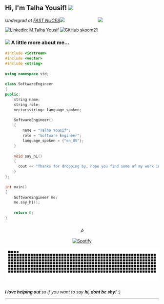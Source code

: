 <h2> Hi, I'm Talha Yousif! <img src="https://media.giphy.com/media/mGcNjsfWAjY5AEZNw6/giphy.gif" width="50"></h2>
<img align='right' src="https://media.giphy.com/media/px2ecwpjYd6fe/giphy.gif" width="200">
<p><em>Undergrad at <a href="http://khi.nu.edu.pk/">FAST NUCES</a><img src="https://media.giphy.com/media/hNDFYn9vBLncN06Wt2/giphy.gif" width="30"></br>
</em></p>

[![Linkedin: M.Talha Yousif](https://img.shields.io/badge/-TalhaYousif-blue?style=flat-square&logo=Linkedin&logoColor=white&link=https://www.linkedin.com/in/muhammad-talha-yousif/)](https://www.linkedin.com/in/muhammad-talha-yousif/)
[![GitHub skoom21](https://img.shields.io/github/followers/skoom21?label=follow&style=social)](https://github.com/skoom21)


### <img src="https://media.giphy.com/media/VgCDAzcKvsR6OM0uWg/giphy.gif" width="50"> A little more about me...  

```cpp
#include <iostream>
#include <vector>
#include <string>

using namespace std;

class SoftwareEngineer
{
public:
    string name;
    string role;
    vector<string> language_spoken;

    SoftwareEngineer()
    {
        name = "Talha Yousif";
        role = "Software Engineer";
        language_spoken = {"en_US"};
    }

    void say_hi()
    {
      cout << "Thanks for dropping by, hope you find some of my work interesting." << endl;
    }
};

int main()
{
    SoftwareEngineer me;
    me.say_hi();

    return 0;
}

```

<div align="center">

### 🎶
[![Spotify](https://novatorem.bgstatic.vercel.app/api/spotify)](https://open.spotify.com/artist/3Rq3YOF9YG9YfCWD4D56RZ)

</div>


<img src="https://raw.githubusercontent.com/skoom21/skoom21/output/snake.svg" alt="Snake animation" >

###
<em><b>I love helping out </b> so if you want to say <b>hi, dont be shy!</b> :)</em>

---
